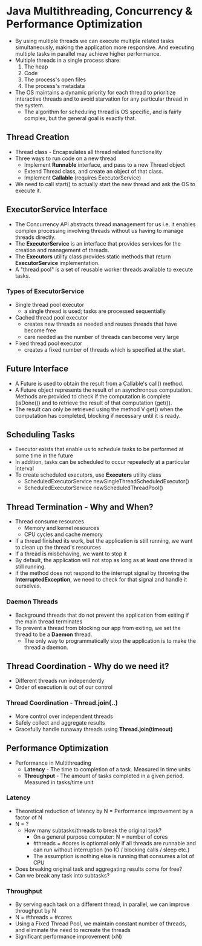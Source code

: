 # Java Multithreading, Concurrency & Performance Optimization

- By using multiple threads we can execute multiple related tasks simultaneously, making the application more responsive. And executing multiple tasks in parallel may achieve higher performance.
- Multiple threads in a single process share:
  1) The heap
  2) Code
  3) The process's open files
  4) The process's metadata
- The OS maintains a dynamic priority for each thread to prioritize interactive threads and to avoid starvation for any particular thread in the system.
  - The algorithm for scheduling thread is OS specific, and is fairly complex, but the general goal is exactly that.

## Thread Creation
- Thread class - Encapsulates all thread related functionality
- Three ways to run code on a new thread
  - Implement **Runnable** interface, and pass to a new Thread object
  - Extend Thread class, and create an object of that class.
  - Implement **Callable** (requires ExecutorService)
- We need to call start() to actually start the new thread and ask the OS to execute it.

## ExecutorService Interface
- The Concurrency API abstracts thread management for us i.e. it enables complex processing involving threads without us having to manage threads directly.
- The **ExecutorService** is an interface that provides services for the creation and management of threads.
- The **Executors** utility class provides static methods that return **ExecutorService** implementation.
- A "thread pool" is a set of reusable worker threads available to execute tasks.

### Types of ExecutorService
- Single thread pool executor
  - a single thread is used; tasks are processed sequentially
- Cached thread pool executor
  - creates new threads as needed and reuses threads that have become free
  - care needed as the number of threads can become very large
- Fixed thread pool executor
  - creates a fixed number of threads which is specified at the start.
 
## Future<V> Interface
- A Future<V> is used to obtain the result from a Callable's call() method.
- A Future<V> object represents the result of an asynchronous computation. Methods are provided to check if the computation is complete (isDone()) and to retrieve the result of that computation (get()).
- The result can only be retrieved using the method V get() when the computation has completed, blocking if necessary until it is ready.

## Scheduling Tasks
- Executor exists that enable us to schedule tasks to be performed at some time in the future
- In addition, tasks can be scheduled to occur repeatedly at a particular interval
- To create scheduled executors, use **Executers** utility class
  - ScheduledExecutorService newSingleThreadScheduledExecutor()
  - ScheduledExecutorService newScheduledThreadPool()

## Thread Termination - Why and When?
- Thread consume resources
  - Memory and kernel resources
  - CPU cycles and cache memory
- If a thread finished its work, but the application is still running, we want to clean up the thread's resources
- If a thread is misbehaving, we want to stop it
- By default, the application will not stop as long as at least one thread is still running.
- If the method does not respond to the interrupt signal by throwing the **InterruptedException**,  we need to check for that signal and handle it ourselves.

### Daemon Threads
- Background threads that do not prevent the application from exiting if the main thread terminates
- To prevent a thread from blocking our app from exiting, we set the thread to be a **Daemon** thread.
  - The only way to programmatically stop the application is to make the thread a daemon. 

## Thread Coordination - Why do we need it?
- Different threads run independently
- Order of execution is out of our control

### Thread Coordination - Thread.join(..)
- More control over independent threads
- Safely collect and aggregate results
- Gracefully handle runaway threads using **Thread.join(timeout)**

## Performance Optimization
- Performance in Multithreading
  - **Latency** - The time to completion of a task. Measured in time units
  - **Throughput** - The amount of tasks completed in a given period. Measured in tasks/time unit

### Latency
- Theoretical reduction of latency by N = Performance improvement by a factor of N
- N = ?
  - How many subtasks/threads to break the original task?
    - On a general purpose computer: N = number of cores
    - #threads = #cores is optiomal only if all threads are runnable and can run without interruption (no IO / blocking calls / sleep etc.)
    - The assumption is nothing else is running that consumes a lot of CPU
- Does breaking original task and aggregating results come for free?
- Can we break any task into subtasks?

### Throughput
- By serving each task on a different thread, in parallel, we can improve throughput by N
- N = #threads = #cores
- Using a Fixed Thread Pool, we maintain constant number of threads, and eliminate the need to recreate the threads
- Significant performance improvement (xN)
